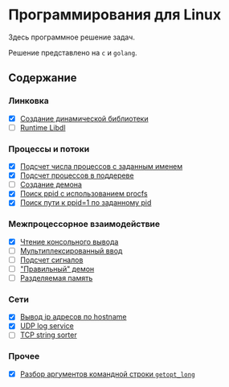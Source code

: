 # Программирования для Linux

Здесь программное решение задач.

Решение представлено на `c` и `golang`.


## Содержание

### Линковка
- [x] [Создание динамической библиотеки](dynamic_lib)
- [ ] [Runtime Libdl](runtime_libdl)

### Процессы и потоки
- [x] [Подсчет числа процессов с заданным именем](count_by_pname)
- [x] [Подсчет процессов в поддереве](count_cpid)
- [ ] [Создание демона](daemon)
- [x] [Поиск ppid c использованием procfs](ppid_via_procfs)
- [x] [Поиск пути к ppid=1 по заданному pid](ppid_of_ppid)

### Межпроцессорное взаимодействие
- [x] [Чтение консольного вывода](read_pipe)
- [ ] [Мультиплексированный ввод]()
- [ ] [Подсчет сигналов]()
- [ ] ["Правильный" демон]()
- [ ] [Разделяемая память]()

### Сети
- [x] [Вывод ip адресов по hostname](get_ips)
- [x] [UDP log service](udp_log_svc)
- [ ] [TCP string sorter]()

### Прочее
- [x] [Разбор аргументов командной строки `getopt_long`](getopt)

